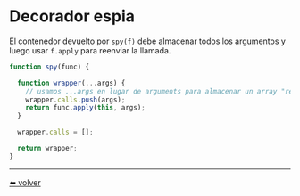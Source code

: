 # Decorador espia

El contenedor devuelto por `spy(f)` debe almacenar todos los argumentos y luego usar `f.apply` para reenviar la llamada.

````js
function spy(func) {

  function wrapper(...args) {
    // usamos ...args en lugar de arguments para almacenar un array "real" en wrapper.calls
    wrapper.calls.push(args);
    return func.apply(this, args);
  }

  wrapper.calls = [];

  return wrapper;
}
````

---
[⬅️ volver](https://github.com/VictorHugoAguilar/javascript-interview-questions-explained/tree/main/theory/advanced-functions/09_call-apply-decorators)
